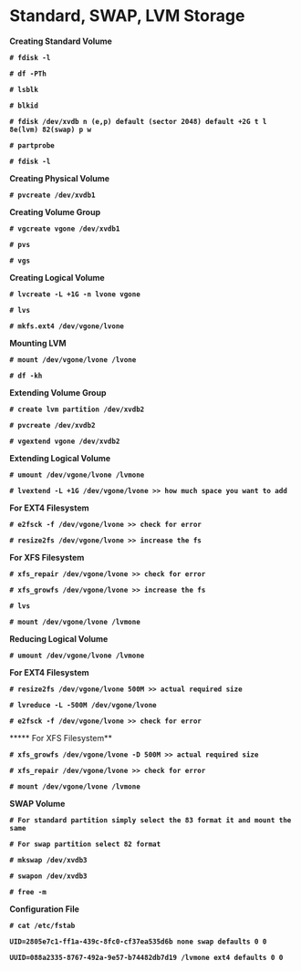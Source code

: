 # Standard, SWAP, LVM Storage

**Creating Standard Volume**

**`# fdisk -l`**

**`# df -PTh`**

**`# lsblk`**

**`# blkid`**

**`# fdisk /dev/xvdb n (e,p) default (sector 2048) default +2G t l 8e(lvm) 82(swap) p w`**

**`# partprobe`**

**`# fdisk -l`**

**Creating Physical Volume**

**`# pvcreate /dev/xvdb1`**

**Creating Volume Group**

**`# vgcreate vgone /dev/xvdb1`**

**`# pvs`**

**`# vgs`**

**Creating Logical Volume**

**`# lvcreate -L +1G -n lvone vgone`**

**`# lvs`**

**`# mkfs.ext4 /dev/vgone/lvone`**

**Mounting LVM**

**`# mount /dev/vgone/lvone /lvone`**

**`# df -kh`**

**Extending Volume Group**

**`# create lvm partition /dev/xvdb2`**

**`# pvcreate /dev/xvdb2`**

**`# vgextend vgone /dev/xvdb2`**

**Extending Logical Volume**

**`# umount /dev/vgone/lvone /lvmone`**

**`# lvextend -L +1G /dev/vgone/lvone >> how much space you want to add`**

**For EXT4 Filesystem**

**`# e2fsck -f /dev/vgone/lvone >> check for error`**

**`# resize2fs /dev/vgone/lvone >> increase the fs`**

**For XFS Filesystem**

**`# xfs_repair /dev/vgone/lvone >> check for error`**

**`# xfs_growfs /dev/vgone/lvone >> increase the fs`**

**`# lvs`**

**`# mount /dev/vgone/lvone /lvmone`**

**Reducing Logical Volume**

**`# umount /dev/vgone/lvone /lvmone`**

**For EXT4 Filesystem**

**`# resize2fs /dev/vgone/lvone 500M >> actual required size`**

**`# lvreduce -L -500M /dev/vgone/lvone`**

**`# e2fsck -f /dev/vgone/lvone >> check for error`**

***** For XFS Filesystem**

**`# xfs_growfs /dev/vgone/lvone -D 500M >> actual required size`**

**`# xfs_repair /dev/vgone/lvone >> check for error`**

**`# mount /dev/vgone/lvone /lvmone`**

**SWAP Volume**

**`# For standard partition simply select the 83 format it and mount the same`**

**`# For swap partition select 82 format`**

**`# mkswap /dev/xvdb3`**

**`# swapon /dev/xvdb3`**

**`# free -m`**

**Configuration File**

**`# cat /etc/fstab`**

**`UID=2805e7c1-ff1a-439c-8fc0-cf37ea535d6b none swap defaults 0 0`**

**`UUID=088a2335-8767-492a-9e57-b74482db7d19 /lvmone ext4 defaults 0 0`**
